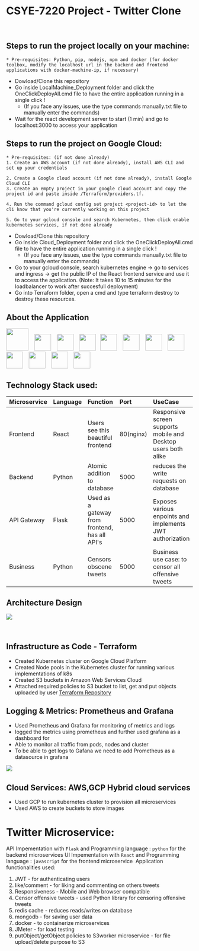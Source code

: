 # CSYE-7220 Project - Twitter Clone
​
## Steps to run the project locally on your machine:
    * Pre-requisites: Python, pip, nodejs, npm and docker (for docker toolbox, modify the localhost url in the backend and frontend applications with docker-machine-ip, if necessary) 
* Dowload/Clone this repository
* Go inside LocalMachine_Deployment folder and click the OneClickDeployAll.cmd file to have the entire application running in a single click ! 
    * (If you face any issues, use the type commands manually.txt file to manually enter the commands)
* Wait for the react development server to start (1 min) and go to localhost:3000 to access your application

## Steps to run the project on Google Cloud:
    * Pre-requisites: (if not done already)
    1. Create an AWS account (if not done already), install AWS CLI and set up your credentials    
    
    2. Create a Google cloud account (if not done already), install Google Cloud CLI 
    3. Create an empty project in your google cloud account and copy the project id and paste inside /Terraform/providers.tf.

    4. Run the command gcloud config set project <project-id> to let the cli know that you're currently working on this project
    
    5. Go to your gcloud console and search Kubernetes, then click enable kubernetes services, if not done already

* Dowload/Clone this repository
* Go inside Cloud_Deployment folder and click the OneClickDeployAll.cmd file to have the entire application running in a single click ! 
  * (If you face any issues, use the type commands manually.txt file to manually enter the commands)
* Go to your gcloud console, search kubernetes engine -> go to services and ingress -> get the public IP of the React frontend service and use it to access the application. (Note: It takes 10 to 15 minutes for the loadbalancer to work after succesfull deployment)
* Go into Terraform folder, open a cmd and type terraform destroy to destroy these resources.


## About the Application
<img src="https://github.com/vikramzone/devops_final_project/blob/main/Images/mongo.png" height="60" />&nbsp;&nbsp;&nbsp;
<img src="https://github.com/vikramzone/devops_final_project/blob/main/Images/javascript.png" height="45" />&nbsp;&nbsp;&nbsp;
<img src="https://github.com/vikramzone/devops_final_project/blob/main/Images/python.png" height="45" />&nbsp;&nbsp;&nbsp;
<img src="https://github.com/vikramzone/devops_final_project/blob/main/Images/prom.png" height="45" />&nbsp;&nbsp;
<img src="https://github.com/vikramzone/devops_final_project/blob/main/Images/grafana.png" height="45" />&nbsp;&nbsp;&nbsp;
<img src="https://github.com/vikramzone/devops_final_project/blob/main/Images/kubernetes.png" height="45" />&nbsp;&nbsp;&nbsp;
<img src="https://github.com/vikramzone/devops_final_project/blob/main/Images/gcp.jpg" height="45" />&nbsp;&nbsp;&nbsp;
<img src="https://github.com/vikramzone/devops_final_project/blob/main/Images/docker.png" height="45" />&nbsp;&nbsp;&nbsp;
<img src="https://github.com/vikramzone/devops_final_project/blob/main/Images/terraform.png" height="45" />&nbsp;&nbsp;&nbsp;
<img src="https://github.com/vikramzone/devops_final_project/blob/main/Images/react.png" height="45" />&nbsp;&nbsp;&nbsp;
<img src="https://github.com/vikramzone/devops_final_project/blob/main/Images/redux.png" height="45" />&nbsp;&nbsp;&nbsp;
<img src="https://github.com/vikramzone/devops_final_project/blob/main/Images/redis.png" height="45" />&nbsp;&nbsp;&nbsp;
​

## Technology Stack used:
| Microservice | Language | Function | Port     | UseCase       |
|-------|:-----------|:----------------------------- |:------------| :-----------|
| Frontend | React | Users see this beautiful frontend | 80(nginx) | Responsive screen supports mobile and Desktop users both alike |
| Backend | Python | Atomic addition to database | 5000 | reduces the write requests on database |
| API Gateway | Flask | Used as a gateway from frontend, has all API's | 5000 | Exposes various enpoints and implements JWT authorization |
| Business | Python | Censors obscene tweets | 5000 | Business use case: to censor all offensive tweets |


## Architecture Design
![](https://github.com/vikramzone/devops_final_project/blob/main/Images/Architecture.png)

​
## Infrastructure as Code - Terraform
* Created Kubernetes cluster on Google Cloud Platform
* Created Node pools in the Kubernetes cluster for running various implementations of k8s
* Created S3 buckets in Amazon Web Services Cloud
* Attached required policies to S3 bucket to list, get and put objects uploaded by user
[Terraform Repository](https://github.com/vikramzone/devops_final_project/tree/main/Cloud_Deployment/Terraform)
​
## Logging & Metrics: Prometheus and Grafana
* Used Prometheus and Grafana for monitoring of metrics and logs 
* logged the metrics using prometheus and further used grafana as a dashboard for 
* Able to monitor all traffic from pods, nodes and cluster
* To be able to get logs to Gafana we need to add Prometheus as a datasource in grafana

![](https://github.com/vikramzone/devops_final_project/blob/main/Images/monitoring.png)
​
## Cloud Services: AWS,GCP Hybrid cloud services 
* Used GCP to run kubernetes cluster to provision all microservices
* Used AWS to create buckets to store images
​

# Twitter Microservice:
API Impementation with `Flask` and Programming language : `python` for the backend microservices
UI Impementation with `React` and Programming language : `javascript` for the frontend microservice
​
Application functionalities used:
1. JWT - for authenticating users
2. like/comment - for liking and commenting on others tweets
3. Responsiveness - Mobile and Web browser compatible
4. Censor offensive tweets - used Python library for censoring offensive tweets
5. redis cache - reduces reads/writes on database
6. mongodb - for saving user data
7. docker - to containerize microservices
8. JMeter - for load testing
9. putObject/getObject policies to S3worker microservice - for file upload/delete purpose to S3
